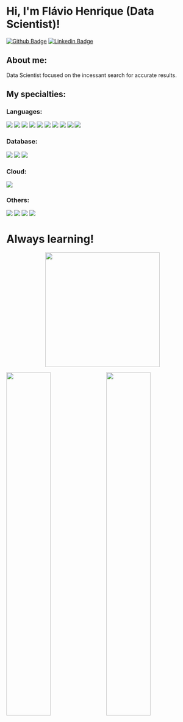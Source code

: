 
# Hi, I'm Flávio Henrique (Data Scientist)!

[![Github Badge](https://img.shields.io/badge/-Github-000?style=flat-square&logo=Github&logoColor=white&link=https://github.com/flaviohenriquehb777)](https://github.com/flaviohenriquehb777)
[![Linkedin Badge](https://img.shields.io/badge/-LinkedIn-blue?style=flat-square&logo=Linkedin&logoColor=white&link=https://www.linkedin.com/in/flávio-henrique-barbosa-38465938/)](https://www.linkedin.com/in/flávio-henrique-barbosa-38465938/)

## About me:

Data Scientist focused on the incessant search for accurate results.

## My specialties:

### Languages: 
<img src="https://img.shields.io/badge/python-3670A0?style=for-the-badge&logo=python&logoColor=ffdd54"/> <img src="https://img.shields.io/badge/pandas-%23150458.svg?style=for-the-badge&logo=pandas&logoColor=white"/> <img src="https://img.shields.io/badge/numpy-%23013243.svg?style=for-the-badge&logo=numpy&logoColor=white"/> <img src="https://img.shields.io/badge/Matplotlib-%233F4F75.svg?style=for-the-badge&logo=plotly&logoColor=white"/> <img src="https://img.shields.io/badge/-SQL-E10098?style=for-the-badge&logo=graphql&logoColor=white"/> <img src="https://img.shields.io/badge/php-%23777BB4.svg?style=for-the-badge&logo=php&logoColor=white"/> <img src="https://img.shields.io/badge/javascript-%23323330.svg?style=for-the-badge&logo=javascript&logoColor=%23F7DF1E"/> <img src="https://img.shields.io/badge/html5-%23E34F26.svg?style=for-the-badge&logo=html5&logoColor=white"/> <img src="https://img.shields.io/badge/css3-%231572B6.svg?style=for-the-badge&logo=css3&logoColor=white"/> <img src="https://img.shields.io/badge/power_bi-F2C811?style=for-the-badge&logo=powerbi&logoColor=black"/>

### Database: 
<img src ="https://img.shields.io/badge/postgres-%23316192.svg?&style=for-the-badge&logo=postgresql&logoColor=white"/> <img src="https://img.shields.io/badge/mysql-%2300f.svg?style=for-the-badge&logo=mysql&logoColor=white"/> <img src="https://img.shields.io/badge/sqlite-%2307405e.svg?style=for-the-badge&logo=sqlite&logoColor=white"/> 

### Cloud: 
<img src="https://img.shields.io/badge/Microsofit_Azure-0078D7?style=for-the-badge&logo=azure-devops&logoColor=white"/> 

### Others: 
<img src="https://img.shields.io/badge/Anaconda-%2344A833.svg?style=for-the-badge&logo=anaconda&logoColor=white"/> <img src="https://img.shields.io/badge/PyCharm-000000.svg?&style=for-the-badge&logo=PyCharm&logoColor=white"/> <img src="https://img.shields.io/badge/Spyder%20Ide-FF0000?style=for-the-badge&logo=spyder%20ide&logoColor=white"/> <img src="https://img.shields.io/badge/Jupyter-F37626.svg?&style=for-the-badge&logo=Jupyter&logoColor=white"/> 

# Always learning!

<div align="center">
<img src="https://user-images.githubusercontent.com/109081925/179237342-4c3a6743-024d-44ac-939c-9879408b6a1e.png" width="300px" />
</div>

<img align="leftr" width="48%" src="https://github-readme-stats-peguimasid.vercel.app/api?username=flaviohenriquehb777&show_icons=true&hide=&count_private=true&title_color=3382ed&text_color=ffffff&icon_color=3382ed&bg_color=171717&hide_border=true&show_icons=true%22%20alt=%22peguimasid%27s%20GitHub%20stats"/> <img align="right" width="48%" src="https://github-readme-streak-stats.herokuapp.com/?user=flaviohenriquehb777&stroke=ffffff&background=171717&ring=3382ed&fire=3382ed&currStreakNum=ffffff&currStreakLabel=3382ed&sideNums=ffffff&sideLabels=ffffff&dates=ffffff&hide_border=true"/>
